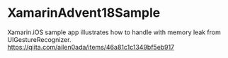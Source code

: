 # XamarinAdvent18Sample
Xamarin.iOS sample app illustrates how to handle with memory leak from UIGestureRecognizer.
https://qiita.com/ailen0ada/items/46a81c1c1349bf5eb917
